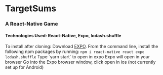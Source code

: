 <h1>TargetSums</h1>
<h3>A React-Native Game</h3>

<h4>Technologies Used: React-Native, Expo, lodash.shuffle</h4>

<p>To install after cloning: Download <a href="https://docs.expo.io/versions/latest/">EXPO</a>.  From the command line, install the following npm packages by running: 
	<code>npm i react-native react expo lodash.shuffle</code>
Type `yarn start` to open in expo
Expo will open in your browser
Go into the Expo browser window, click open in ios (not currently set up for Android)
</p>